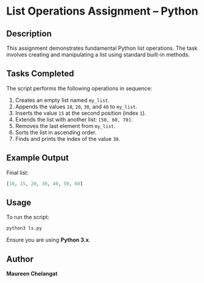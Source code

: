# List Operations Assignment – Python

## Description

This assignment demonstrates fundamental Python list operations. The task involves creating and manipulating a list using standard built-in methods.

## Tasks Completed

The script performs the following operations in sequence:

1. Creates an empty list named `my_list`.
2. Appends the values `10`, `20`, `30`, and `40` to `my_list`.
3. Inserts the value `15` at the second position (index `1`).
4. Extends the list with another list: `[50, 60, 70]`.
5. Removes the last element from `my_list`.
6. Sorts the list in ascending order.
7. Finds and prints the index of the value `30`.

## Example Output

Final list:

```python
[10, 15, 20, 30, 40, 50, 60]
```

## Usage

To run the script:

```bash
python3 ls.py
```

Ensure you are using **Python 3.x**.


## Author

**Maureen Chelangat**

